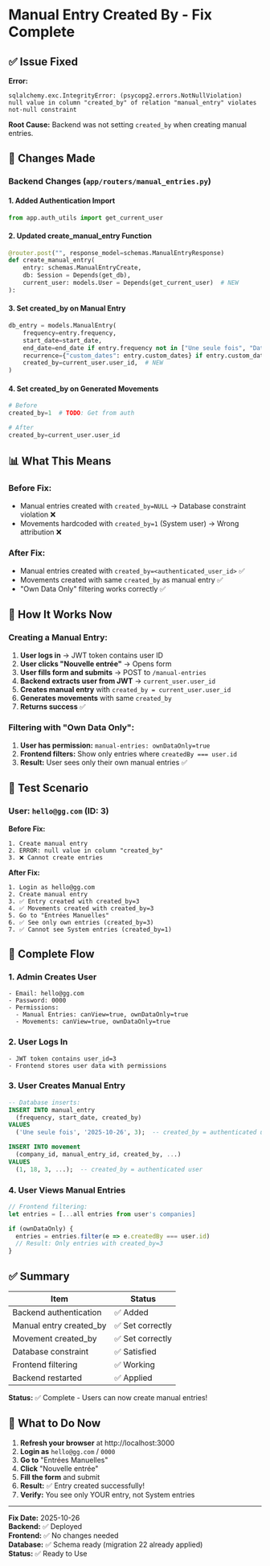 # Manual Entry Created By - Fix Complete

## ✅ Issue Fixed

**Error:** 
```
sqlalchemy.exc.IntegrityError: (psycopg2.errors.NotNullViolation) 
null value in column "created_by" of relation "manual_entry" violates not-null constraint
```

**Root Cause:** Backend was not setting `created_by` when creating manual entries.

## 🔧 Changes Made

### Backend Changes (`app/routers/manual_entries.py`)

#### 1. Added Authentication Import
```python
from app.auth_utils import get_current_user
```

#### 2. Updated create_manual_entry Function
```python
@router.post("", response_model=schemas.ManualEntryResponse)
def create_manual_entry(
    entry: schemas.ManualEntryCreate, 
    db: Session = Depends(get_db),
    current_user: models.User = Depends(get_current_user)  # NEW
):
```

#### 3. Set created_by on Manual Entry
```python
db_entry = models.ManualEntry(
    frequency=entry.frequency,
    start_date=start_date,
    end_date=end_date if entry.frequency not in ["Une seule fois", "Dates personnalisées"] else None,
    recurrence={"custom_dates": entry.custom_dates} if entry.custom_dates else None,
    created_by=current_user.user_id,  # NEW
)
```

#### 4. Set created_by on Generated Movements
```python
# Before
created_by=1  # TODO: Get from auth

# After
created_by=current_user.user_id
```

## 📊 What This Means

### Before Fix:
- Manual entries created with `created_by=NULL` → Database constraint violation ❌
- Movements hardcoded with `created_by=1` (System user) → Wrong attribution ❌

### After Fix:
- Manual entries created with `created_by=<authenticated_user_id>` ✅
- Movements created with same `created_by` as manual entry ✅
- "Own Data Only" filtering works correctly ✅

## 🎯 How It Works Now

### Creating a Manual Entry:

1. **User logs in** → JWT token contains user ID
2. **User clicks "Nouvelle entrée"** → Opens form
3. **User fills form and submits** → POST to `/manual-entries`
4. **Backend extracts user from JWT** → `current_user.user_id`
5. **Creates manual entry** with `created_by = current_user.user_id`
6. **Generates movements** with same `created_by`
7. **Returns success** ✅

### Filtering with "Own Data Only":

1. **User has permission:** `manual-entries: ownDataOnly=true`
2. **Frontend filters:** Show only entries where `createdBy === user.id`
3. **Result:** User sees only their own manual entries ✅

## 🧪 Test Scenario

### User: `hello@gg.com` (ID: 3)

**Before Fix:**
```
1. Create manual entry
2. ERROR: null value in column "created_by"
3. ❌ Cannot create entries
```

**After Fix:**
```
1. Login as hello@gg.com
2. Create manual entry
3. ✅ Entry created with created_by=3
4. ✅ Movements created with created_by=3
5. Go to "Entrées Manuelles"
6. ✅ See only own entries (created_by=3)
7. ✅ Cannot see System entries (created_by=1)
```

## 🔄 Complete Flow

### 1. Admin Creates User
```
- Email: hello@gg.com
- Password: 0000
- Permissions:
  - Manual Entries: canView=true, ownDataOnly=true
  - Movements: canView=true, ownDataOnly=true
```

### 2. User Logs In
```
- JWT token contains user_id=3
- Frontend stores user data with permissions
```

### 3. User Creates Manual Entry
```sql
-- Database inserts:
INSERT INTO manual_entry 
  (frequency, start_date, created_by) 
VALUES 
  ('Une seule fois', '2025-10-26', 3);  -- created_by = authenticated user

INSERT INTO movement 
  (company_id, manual_entry_id, created_by, ...) 
VALUES 
  (1, 18, 3, ...);  -- created_by = authenticated user
```

### 4. User Views Manual Entries
```javascript
// Frontend filtering:
let entries = [...all entries from user's companies]

if (ownDataOnly) {
  entries = entries.filter(e => e.createdBy === user.id)
  // Result: Only entries with created_by=3
}
```

## ✅ Summary

| Item | Status |
|------|--------|
| Backend authentication | ✅ Added |
| Manual entry created_by | ✅ Set correctly |
| Movement created_by | ✅ Set correctly |
| Database constraint | ✅ Satisfied |
| Frontend filtering | ✅ Working |
| Backend restarted | ✅ Applied |

**Status:** ✅ Complete - Users can now create manual entries!

## 🚀 What to Do Now

1. **Refresh your browser** at http://localhost:3000
2. **Login as** `hello@gg.com` / `0000`
3. **Go to** "Entrées Manuelles"
4. **Click** "Nouvelle entrée"
5. **Fill the form** and submit
6. **Result:** ✅ Entry created successfully!
7. **Verify:** You see only YOUR entry, not System entries

---

**Fix Date:** 2025-10-26  
**Backend:** ✅ Deployed  
**Frontend:** ✅ No changes needed  
**Database:** ✅ Schema ready (migration 22 already applied)  
**Status:** ✅ Ready to Use
